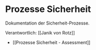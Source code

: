 # Prozesse Sicherheit
Dokumentation der Sicherheit-Prozesse.

Verantwortlich: [[Janik von Rotz]]

* [[Prozesse Sicherheit - Assessment]]
